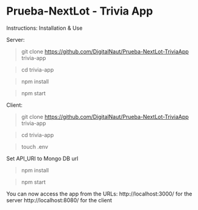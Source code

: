 # Prueba-NextLot - Trivia App

Instructions: Installation & Use

Server:
> git clone https://github.com/DigitalNaut/Prueba-NextLot-TriviaApp trivia-app

> cd trivia-app

> npm install

> npm start

Client:
> git clone https://github.com/DigitalNaut/Prueba-NextLot-TriviaApp trivia-app

> cd trivia-app

> touch .env 

Set API_URI to Mongo DB url

> npm install

> npm start
  
You can now access the app from the URLs:
http://localhost:3000/ for the server
http://localhost:8080/ for the client
